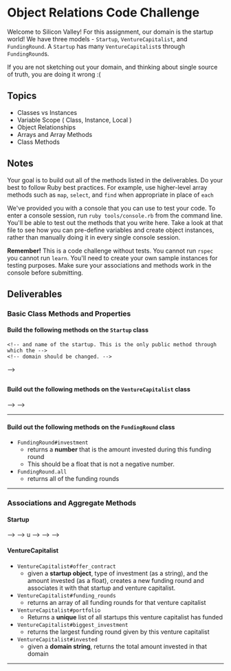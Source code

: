 # Object Relations Code Challenge

Welcome to Silicon Valley! For this assignment, our domain is the startup world! We have three models - `Startup`, `VentureCapitalist`, and `FundingRound`. A `Startup` has many `VentureCapitalist`s through `FundingRound`s.

If you are not sketching out your domain, and thinking about single source of truth,
you are doing it wrong :(

## Topics

- Classes vs Instances
- Variable Scope ( Class, Instance, Local )
- Object Relationships
- Arrays and Array Methods
- Class Methods

## Notes

Your goal is to build out all of the methods listed in the deliverables. Do your best to follow Ruby best practices. For example, use higher-level array methods such as `map`, `select`, and `find` when appropriate in place of `each`

We've provided you with a console that you can use to test your code. To enter a console session, run `ruby tools/console.rb` from the command line. You'll be able to test out the methods that you write here. Take a look at that file to see how you can pre-define variables and create object instances, rather than manually doing it in every single console session.

**Remember!** This is a code challenge without tests. You cannot run `rspec` you cannot run `learn`. You'll need to create your own sample instances for testing purposes. Make sure your associations and methods work in the console before submitting.

## Deliverables

### Basic Class Methods and Properties

#### Build the following methods on the `Startup` class

<!-- - `Startup#name` -->
  <!-- - returns a **string** that is the startup's name -->
<!-- - `Startup#founder` -->
  <!-- - returns a **string** that is the founder's name -->
  <!-- - Once a startup is created, the founder cannot be changed. -->
<!-- - `Startup#domain` -->
  <!-- - returns a **string** that is the startup's domain -->
<!-- - `Startup#pivot` -->
  <!-- - given a string of a **domain** and a string of a **name**, change the domain -->

    <!-- and name of the startup. This is the only public method through which the -->
    <!-- domain should be changed. -->

<!-- - `Startup.all` -->
  <!-- - should return **all** of the startup instances -->
<!-- - `Startup.find_by_founder` -->
  <!-- <!-- - given a string of a **founder's name**, returns the **first startup** whose founder's name matches --> -->
<!-- - `Startup.domains` -->
  <!-- - should return an **array** of all of the different startup domains -->

## <!--  -->

#### Build out the following methods on the `VentureCapitalist` class

<!--  -->
<!-- - `VentureCapitalist#name` -->
  <!-- - returns a **string** that is the venture capitalist's name -->
<!-- - `VentureCapitalist#total_worth` -->
  <!-- <!-- - returns a **number** that is the total worth of this investor (e.g., think of it as how much money they have) --> -->
<!-- - `VentureCapitalist.all` -->
  <!-- - returns an array of all venture capitalists -->
<!-- - `VentureCapitalist.tres_commas_club` -->
  <!-- <!-- - returns an array of all venture capitalists in the Trés Commas club (they have more then 1,000,000,000 `total_worth`) --> -->

---

#### Build out the following methods on the `FundingRound` class

<!-- - `FundingRound#startup` -->
  <!-- - returns the startup object for that given funding round -->
  <!-- - Once a funding round is created, I should not be able to change the startup -->
<!-- - `FundingRound#venture_capitalist` -->
  <!-- - returns the venture capitalist object for that given funding round -->
  <!-- - Once a funding round is created, I should not be able to change the venture capitalist -->
<!-- - `FundingRound#type` -->
  <!-- - returns a **string** that is the type of funding round -->
  <!-- - Examples include: Angel, Pre-Seed, Seed, Series A, Series B, Series C, etc. -->

- `FundingRound#investment`
  - returns a **number** that is the amount invested during this funding round
  - This should be a float that is not a negative number.
- `FundingRound.all`
  - returns all of the funding rounds

---

### Associations and Aggregate Methods

#### Startup

<!-- - `Startup#sign_contract` -->
  <!-- <!-- <!-- - given a **venture capitalist object**, type of investment (as a string), and the amount invested (as a float), creates a new funding round and associates it with that startup and venture capitalist. --> --> -->
<!-- - `Startup#num_funding_rounds` -->
  <!-- - Returns the total number of funding rounds that the startup has gotten -->u
<!-- - `Startup#total_funds`u -->
  <!-- - Returns the total sum of investments that the startup has gotten -->
<!-- - `Startub
 -->
  <!-- <!-- - Returb
  rray of all the venture capitalists that have investeb
   <!-- --> --> -->
<!-- - `Startup#big_investors` -->
  <!-- <!-- - Returns a **unique** array of all the venture capitalists that have invested in this company and are in the Trés Commas club --> -->

#### VentureCapitalist

- `VentureCapitalist#offer_contract`
  - given a **startup object**, type of investment (as a string), and the amount invested (as a float), creates a new funding round and associates it with that startup and venture capitalist.
- `VentureCapitalist#funding_rounds`
  - returns an array of all funding rounds for that venture capitalist
- `VentureCapitalist#portfolio`
  - Returns a **unique** list of all startups this venture capitalist has funded
- `VentureCapitalist#biggest_investment`
  - returns the largest funding round given by this venture capitalist
- `VentureCapitalist#invested`
  - given a **domain string**, returns the total amount invested in that domain

---
